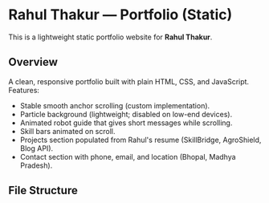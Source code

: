 # Rahul Thakur — Portfolio (Static)

This is a lightweight static portfolio website for **Rahul Thakur**.

## Overview

A clean, responsive portfolio built with plain HTML, CSS, and JavaScript.  
Features:

- Stable smooth anchor scrolling (custom implementation).
- Particle background (lightweight; disabled on low-end devices).
- Animated robot guide that gives short messages while scrolling.
- Skill bars animated on scroll.
- Projects section populated from Rahul's resume (SkillBridge, AgroShield, Blog API).
- Contact section with phone, email, and location (Bhopal, Madhya Pradesh).

## File Structure
